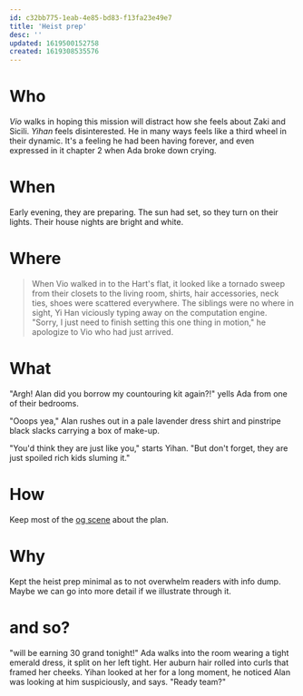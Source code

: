 ```yaml
---
id: c32bb775-1eab-4e85-bd83-f13fa23e49e7
title: 'Heist prep'
desc: ''
updated: 1619500152758
created: 1619308535576
---
```


# Who
*Vio* walks in hoping this mission will distract how she feels about Zaki and Sicili.
*Yihan* feels disinterested. He in many ways feels like a third wheel in their dynamic. It's a feeling he had been having forever, and even expressed in it chapter 2 when Ada broke down crying.

# When
Early evening, they are preparing. The sun had set, so they turn on their lights. Their house nights are bright and white.

# Where

> When Vio walked in to the Hart's flat, it looked like a tornado sweep from their closets to the living room, shirts, hair accessories, neck ties, shoes were scattered everywhere. The siblings were no where in sight, Yi Han viciously typing away on the computation engine. "Sorry, I just need to finish setting this one thing in motion," he apologize to Vio who had just arrived.

# What

"Argh! Alan did you borrow my countouring kit again?!" yells Ada from one of their bedrooms.

"Ooops yea," Alan rushes out in a pale lavender dress shirt and pinstripe black slacks carrying a box of make-up. 

"You'd think they are just like you," starts Yihan. "But don't forget, they are just spoiled rich kids sluming it."

# How

Keep most of the [og scene](https://github.com/9ae/ace/blob/master/chapters/04.md#harts-prepping) about the plan.

# Why

Kept the heist prep minimal as to not overwhelm readers with info dump. Maybe we can go into more detail if we illustrate through it.

# and so?
"will be earning 30 grand tonight!" Ada walks into the room wearing a tight emerald dress, it split on her left tight. Her auburn hair rolled into curls that framed her cheeks. Yihan looked at her for a long moment, he noticed Alan was looking at him suspiciously, and says. "Ready team?"